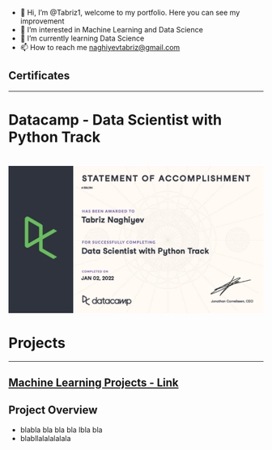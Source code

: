 - 👋 Hi, I’m @Tabriz1, welcome to my portfolio. Here you can see my improvement
- 👀 I’m interested in Machine Learning and Data Science
- 🌱 I’m currently learning Data Science
- 📫 How to reach me naghiyevtabriz@gmail.com

## Certificates
---
# Datacamp - Data Scientist with Python Track
# [](https://www.datacamp.com/statement-of-accomplishment/track/4f58b950ce50549bd79745f785a7e8b180cff990)
![Accomplishment](/images/certificate1024_1.jpg)

# Projects
---
## [Machine Learning Projects - Link](https://tabriz1.github.io/Portfolio_ML/)

## Project Overview

- blabla bla bla bla lbla bla 
- blabllalalalalala
